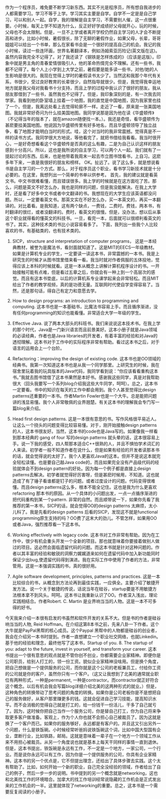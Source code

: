 作为一个程序员，难免要不断学习新东西。其实不光是程序员，所有想自我进步的人都需要学习。学习不等于上学。学习其实主要是自学。自学不一定是是自己学习，可以和别人一起。自学，我的理解是自主学习，不需要别人催，这一点很重要。小时候，每天上学不知道为什么，反正好好学成绩好父母就开心，玩的时候，父母也不会太限制。但是，一旦不上学或者离开学校仍然自主学习的人才会不断提高和进步。比如小时候，暑假很长，除了无聊的暑假作业，如果父母，长辈，哥哥姐姐可以给出一个书单，那么在家看书会是一个很好的提高自己的机会。我记的我小时候，读过一些连环画，世界名著翻译本，例如汤姆索亚历险记(英文版在这)。虽然内容我完全不记得了。对了我还读了《钢铁是怎样炼成的》（应该是这版）。印象中就是男主角的青春爱情很吸引人，他的革命热情完全不理解。还有一些书，我都不记得了。每个人上小学到上大学之前，暑假要是能多读一些书，对他/她的人生影响是很大的。我现在觉得上学时的暑假读书太少了。当然这和我那个年代有关系，书很少，受过良好教育的长辈很少，自然指导就很少。但是，我觉得我幸运地地方就是我父母对我看书十分支持，而且上学的过程中我认识了很好的朋友。我从朋友那借到了一些书，虽然我也不记得了。但是，我印象深刻的是，有一次我去同学家。我看到他的卧室墙上挂着一个地图，我的直觉是中国地图，因为我家里也挂了一个。但是，我离远处看上去觉得轮廓不一样。走近了一看，原来是一张美国地图。我就非常好奇问为什么挂美国地图。我同学说那是因为他在读《华盛顿传》（不记得当年的版本了，就在amazon随便找一本。）。我还是奇怪，看华盛顿传为甚麽要挂美国地图。他说因为华盛顿传里有好多地名，而且华盛顿领导了独立战争，看了地图才能明白当时的形式。哇，这个对当时的我非常震撼。觉得真是不一样的读书方式。我同学很大方地说，等他看完了，就把书借给我看看。我当时很开心，一是好奇想看看这个华盛顿传是否真的这么有趣，二是为自己认识这样的朋友感到十分高兴。所以，这也是我所说的自主学习，可以两个人一起。我们就有了一提起讨论的东西。后来，也是他带着我周末一起去市立图书馆看书，上自习。这麽多年下来，一直是我很好的朋友和榜样。
OK。扯远了。说了这么多，就是想说看书是自主学习的一个方式。那么，对于程序员这个职业，看书学习新技术就是十分必要的。在这里，我想列出一个简单的书单以供参考。
首先，我的建议就是看英文书。中文书很难看懂，而且错误很多。我上学的时候就是在这方面吃了苦。那么，问题是英文不好怎么办，我也是同样的问题，但是我没能解决。在我上大学时，还是看了好多中文书或者中文翻译的书。我想现在的大学生应该英语都没问题。所以，一定要看英文书。那英文实在不好怎么办，买一本英文的，再买一本翻译的。对比着看。是我知道，这有两个缺点，一费钱，二费时。费钱，两本书，有时翻译的很烂，或者没翻译的。费时，看英文的很慢。但是，没办法，想以后从事这个职业就得看的懂英文的科技书。一旦，看完一本，后面就可以很顺利看英文的书了。其实，这种技术类的书比小说容易看多了。
下面，我列出一些我个人比较喜欢的书，有基础类的，也有技术类的。
1. SICP，structure and interpretation of computer programs， 这是一本经典教材，被誉为是魔法书，看封面就知道了。这是MIT的EECS一年级教材。如果是计算机专业的学生，一定要读一读这本书，非常震撼的一本书。我是上研究生的时候才从图书馆里借来看一看。我当时就对作者佩服的五体投地，觉得应该上本科的时候就看。这是一本从概念上讲解计算机程序设计的书。一开始接触可能有点难，但是看过五章之后，你就会有一种上到一个高层次的感觉。而且有这本书垫底，以后的计算机系专业课学起来会非常轻松。而且MIT给出了作者的教学视频，真的是功德无量。互联网时代使自学变得容易了。当然，还是那句话，得自己有定力和意愿去学。
2. How to design programs: an introduction to programming and computing. 这本书也是一本基础书，比魔法书容易上手。而且循序渐进，没有任何programming的知识也能看懂。非常适合大学一年级的学生。
3. Effective Java. 说了两本大部头的科班书。我们来说说这本技术书。在我上学的那个时代，Java是一门新兴语言而且前景美好。这本小册子就是Java领域的必读经典，作者也是Java libraries的开发者，有着丰富的经验和对Java的透彻理解。这本书对于工作中的实际程序非常有帮助。看过这本书之后，对于语言的运用会上一个台阶。
4. Refactoring：improving the design of existing code. 这本书也是OO领域的经典书。我第一次知道这本书也是从我一个同学那里。上研究生的时候，我在宿舍里玩着我的玩具版本的Java代码，我同学看到说：“你应该看看重构这本书。”我就去图书馆借了这本书果然是本好书。感谢我这些同学，真是对我帮助很大（回头我要写一个系列blog介绍我这些大牛同学，呵呵）。总之，这本书一定要看。书中的知识在每天的工作中都会用到。我个人甚至觉得比design patterns还重要的一本书。作者Martin Fowler也是一个大牛。总是能把问题讲的浅显易懂。我个人非常敬佩的业界翘楚。有关这本书的理解我会专门写一篇blog来介绍。


5. Head first design patterns. 这是一本很有意思的书。写作风格很平易近人。让这么一个挠头的问题变得比较容易懂。对于，刚开始接触design patterns的人，这本书很友好。当然，这本书的code也是Java写的。如果像我一样看到那本经典的 gang of four 写的design patterns 就头晕的话，这本很容易上手。说一下我的感受，四人帮那本适合C++很熟的人，并且不惧怕学术词汇的人来读。初学者一般不知道作者在说什么，但是如果有经验的开发者读那本书的话，就会觉得说的太好了。我个人更喜欢Java的这本。但并不是说这本就完全轻松读懂。也是要自己敲Java code的，而且如果完全没有产品级代码的经验就体会不到design pattern的好处。因为每一个例子都是直接上design patterns去解决。初学者就觉得好厉害呀，但是甚麽时候用，不知道。这也就造成了有了锤子看谁都是钉子的问题。或者过度设计的问题。代码变得很难懂。而且design patterns这么多，根本不能全记住。这也是我为什么更喜欢refactoring 那本书的原因。从一个具体的小问题出发，一点一点循序渐进的把代码重构到某一个pattern. 非常的自然。而且顺带说一下，如果你先看了我推荐的第一本书，SICP的话，就会觉得OO的design patterns 太麻烦，太小儿科了。我是先看的design patterns 后看的SICP，发现这不就是functional programming原生支持的吗？OO费了这末大的劲儿。不管怎样，如果用OO 或者Java，强烈推荐看一下这本书。
6. Working effectively with legacy code. 这本书对工作非常有帮助。因为在工作中，很少有机会重头开发一个全新的项目。那也就意味着你要接着做别人做过的项目。这必然会面临遗留代码的问题。而这本书就是针对这种问题的。作者以其丰富的经验和敏锐的洞察力娓娓道来如何在遗留代码中加入新功能同时保证少出bug,使遗留代码得到演进。我在实际工作中使用了作者的方法，非常管用。这是一本强调实践的书，真的很好用。
7. Agile software development, principles, patterns and practices. 这是一本比较综合的书，从概念到方法论再到最佳实践，一应俱全。主要介绍了敏捷开发方法。说一个关于敏捷的传说，话说当年在硅谷，startup要是不用敏捷方法根本拿不到风头。呵呵。这本书让我重新认识了OO。作者深入浅出，理论实践相结合。作者Robert. C. Martin 是业界响当当的人物。这是一本不可多得的好书。

今天我来介绍一本很有启发的书虽然和软件开发的关系不大。但是书的作者是硅谷响当当的人物, Reid Hoffman。在介绍这第8本书之前，先来八卦一下作者。这个大牛就是PayPal黑帮的核心成员。这个Paypal 黑帮中的人物都是硅谷的创业者，我会在介绍另一本书时提到。作者一直想建立一个职业社交网络，也就Linkedin。基于他的经验和理念，最终他写了这本书，Startup of you.
8. The startup of you: adapt to the future, invest in yourself, and transform your career.
这本书提出一个很有意思的观点就是不管你创不创业，你都需要企业家精神。即便你是公司职员，给别人打工的，领一份工资。貌似企业家精神没啥用。但是换个角度，把自己想做是一个提供服务的公司，而你就是这个公司的老板兼员工，付给你工资的公司就是你的客户，虽然你只有一个客户。（这又让我想到了北美的通常就业职位有两种形式，一种是permanent, 一种是contractor。而contractor就正好符合这个概念。以后有机会我会写篇blog详细介绍北美的这两种形式的就业。）但是，这种角色的转换带动了思考问题的角度的转换。如果你是公司老板你是不是想把自己的服务做好，从客户那里赚更多的钱。这就会促进自己学习技能，提高知识水平。而不会消极的觉得自己就是打工的，给一份钱干一份活儿，干多了自己就亏了。因为，这时候你把自己当作一个服务公司，你是替自己打工，你为自己将来争取更多客户做准备。客观上，作为个人你也就不会担心自己被裁员了。因为这就是换了一个客户而已。如果你的服务够好，永远都是有客户的。并且这又引出另外一个问题，什么是铁饭碗。小时候经常听爸妈说铁饭碗这个词，比如中国大型国有企业，垄断行业，比如铁路，邮局。这就是意味着一辈子在一个地方一个领域工作从来不用担心被裁员。从另一个角度说也就是基本上每天干同样的事情一直到退休。但是，这本书提出，铁饭碗是永远有工作，不一定是一个地方，一家公司，一个行业。而是说你永远可以有工作，因为你是一个提供服务的公司，你具有企业家精神。这本书的另一个优点是，它不但提出理念，还给出了具体步骤去实践。这个太有帮助了。比如，如何开始一个新的职业，自己完全没经验的领域，作者给出了自己的例子，然后一步一步的说明。书中提到的另一个概念就是networking，这也和北美找工作的环境暗合。加拿大的找工作培训经常说隐藏的工作机会是正式发出来的工作机会的一半。这里就体现了networking的重要。总之，这本书是一个需要反复阅读的小册子。